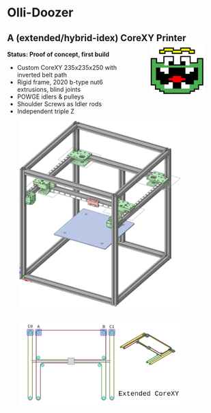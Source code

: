 # Olli-Doozer
## A (extended/hybrid-idex) CoreXY Printer <img align="right" style="padding: 0 2em 2em 2em" width=128 src="docs/olli-logo.svg" />

__Status: Proof of concept, first build__

- Custom CoreXY 235x235x250 with inverted belt path
- Rigid frame, 2020 b-type nut6 extrusions, blind joints
- POWGE idlers & pulleys
- Shoulder Screws as Idler rods
- Independent triple Z

<img style="padding: 0 2em 2em 2em; max-width:75%" src="docs/Doozer-CoreXY.png" />

<img style="padding: 0 2em 2em 2em; max-width:75%" src="docs/extended_corexy.png" />


